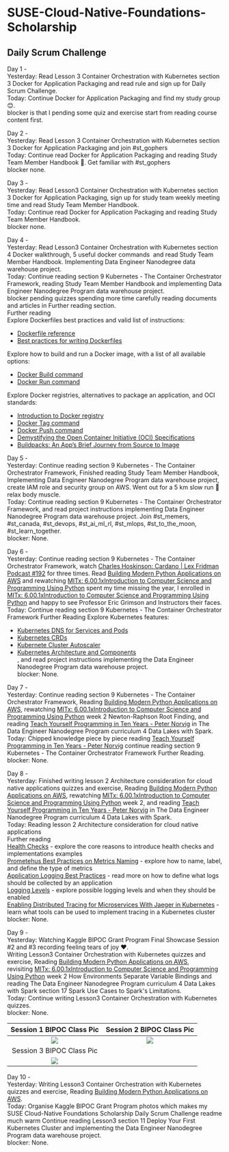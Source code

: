 # SUSE-Cloud-Native-Foundations-Scholarship
## Daily Scrum Challenge

[//]: # (Image References)

[image1]: ./images/Session1BIPOCClassPic.png
[image2]: ./images/Session2BIPOCClassPic.png
[image3]: ./images/Session3BIPOCClassPic.png

Day 1 -  
Yesterday: Read Lesson 3 Container Orchestration with Kubernetes section 3 Docker for Application Packaging and read rule and sign up for Daily Scrum Challenge.  
Today: Continue Docker for Application Packaging and find my study group :blush:.  
blocker is that I pending some quiz and exercise start from reading course content first.  

Day 2 -  
Yesterday: Read Lesson 3 Container Orchestration with Kubernetes section 3 Docker for Application Packaging and join #st_gophers  
Today: Continue read Docker for Application Packaging and reading Study Team Member Handbook 🙂. Get familiar with #st_gophers  
blocker none.  

Day 3 -  
Yesterday: Read Lesson3 Container Orchestration with Kubernetes section 3 Docker for Application Packaging, sign up for study team weekly meeting time and read Study Team Member Handbook.  
Today: Continue read Docker for Application Packaging and reading Study Team Member Handbook.  
blocker none.  

Day 4 -  
Yesterday: Read Lesson3 Container Orchestration with Kubernetes section 4 Docker walkthrough, 5 useful docker commands  and read Study Team Member Handbook. Implementing Data Engineer Nanodegree data warehouse project.  
Today: Continue reading section 9 Kubernetes - The Container Orchestrator Framework, reading Study Team Member Handbook and implementing Data Engineer Nanodegree Program data warehouse project.  
blocker pending quizzes spending more time carefully reading documents and articles in Further reading section.  
Further reading  
Explore Dockerfiles best practices and valid list of instructions:  

* [Dockerfile reference](https://docs.docker.com/engine/reference/builder/#from)  
* [Best practices for writing Dockerfiles](https://docs.docker.com/develop/develop-images/dockerfile_best-practices/)  

Explore how to build and run a Docker image, with a list of all available options:  

* [Docker Build command](https://docs.docker.com/engine/reference/commandline/build/)  
* [Docker Run command](https://docs.docker.com/engine/reference/commandline/run/)  

Explore Docker registries, alternatives to package an application, and OCI standards:  

* [Introduction to Docker registry](https://docs.docker.com/registry/introduction/)  
* [Docker Tag command](https://docs.docker.com/engine/reference/commandline/tag/)  
* [Docker Push command](https://docs.docker.com/engine/reference/commandline/push/)  
* [Demystifying the Open Container Initiative (OCI) Specifications](https://www.docker.com/blog/demystifying-open-container-initiative-oci-specifications/)
* [Buildpacks: An App’s Brief Journey from Source to Image](https://buildpacks.io/docs/app-journey/)  


Day 5 -  
Yesterday: Continue reading section 9 Kubernetes - The Container Orchestrator Framework, Finished reading Study Team Member Handbook, Implementing Data Engineer Nanodegree Program data warehouse project, create IAM role and security group on AWS. Went out for a 5 km slow run 🏃 relax body muscle.  
Today: Continue reading section 9 Kubernetes - The Container Orchestrator Framework, and read project instructions implementing Data Engineer Nanodegree Program data warehouse project. Join #st_memers, #st_canada, #st_devops, #st_ai_ml_rl, #st_mlops, #st_to_the_moon, #st_learn_together.  
blocker: None.  

Day 6 -  
Yesterday: Continue reading section 9 Kubernetes - The Container Orchestrator Framework, watch [Charles Hoskinson: Cardano | Lex Fridman Podcast #192](https://youtu.be/FKh8hjJNhWc) for three times. Read [Building Modern Python Applications on AWS](https://www.coursera.org/learn/building-modern-python-applications-on-aws/home/welcome) and rewatching [MITx: 6.00.1xIntroduction to Computer Science and Programming Using Python](https://www.edx.org/course/introduction-to-computer-science-and-programming-7) spent my time missing the year, I enrolled in [MITx: 6.00.1xIntroduction to Computer Science and Programming Using Python](https://www.edx.org/course/introduction-to-computer-science-and-programming-7) and happy to see Professor Eric Grimson and Instructors their faces.   
Today: Continue reading section 9 Kubernetes - The Container Orchestrator Framework Further Reading
Explore Kubernetes features:  
* [Kubernetes DNS for Services and Pods](https://kubernetes.io/docs/concepts/services-networking/dns-pod-service/)  
* [Kubernetes CRDs](https://kubernetes.io/docs/concepts/extend-kubernetes/api-extension/custom-resources/)  
* [Kubernete Cluster Autoscaler](https://kubernetes.io/blog/2016/07/autoscaling-in-kubernetes/)  
* [Kubernetes Architecture and Components](https://kubernetes.io/docs/concepts/overview/components/)  
, and read project instructions implementing the Data Engineer Nanodegree Program data warehouse project.   
blocker: None.  

Day 7 -  
Yesterday: Continue reading section 9 Kubernetes - The Container Orchestrator Framework, Reading [Building Modern Python Applications on AWS](https://www.coursera.org/learn/building-modern-python-applications-on-aws/home/welcome), rewatching [MITx: 6.00.1xIntroduction to Computer Science and Programming Using Python](https://www.edx.org/course/introduction-to-computer-science-and-programming-7) week 2 Newton-Raphson Root Finding, and reading [Teach Yourself Programming in Ten Years - Peter Norvig](http://norvig.com/21-days.html) in The Data Engineer Nanodegree Program curriculum 4 Data Lakes with Spark.  
Today: Chipped knowledge piece by piece reading [Teach Yourself Programming in Ten Years - Peter Norvig](http://norvig.com/21-days.html) continue reading section 9 Kubernetes - The Container Orchestrator Framework Further Reading.    
blocker: None.

Day 8 -  
Yesterday: Finished writing lesson 2 Architecture consideration for cloud native applications quizzes and exercise, Reading [Building Modern Python Applications on AWS](https://www.coursera.org/learn/building-modern-python-applications-on-aws/home/welcome), rewatching [MITx: 6.00.1xIntroduction to Computer Science and Programming Using Python](https://www.edx.org/course/introduction-to-computer-science-and-programming-7) week 2, and reading [Teach Yourself Programming in Ten Years - Peter Norvig](http://norvig.com/21-days.html) in The Data Engineer Nanodegree Program curriculum 4 Data Lakes with Spark.  
Today: Reading lesson 2 Architecture consideration for cloud native applications   
Further reading  
[Health Checks](https://microservices.io/patterns/observability/health-check-api.html) - explore the core reasons to introduce health checks and implementations examples  
[Prometehus Best Practices on Metrics Naming](https://prometheus.io/docs/instrumenting/writing_exporters/#metrics) - explore how to name, label, and define the type of metrics   
[Application Logging Best Practices](https://logz.io/blog/logging-best-practices/) - read more on how to define what logs should be collected by an application  
[Logging Levels](https://www.tutorialspoint.com/log4j/log4j_logging_levels.htm) - explore possible logging levels and when they should be enabled  
[Enabling Distributed Tracing for Microservices With Jaeger in Kubernetes](https://containerjournal.com/topics/container-ecosystems/enabling-distributed-tracing-for-microservices-with-jaeger-in-kubernetes/) - learn what tools can be used to implement tracing in a Kubernetes cluster  
blocker: None.  

Day 9 -  
Yesterday: Watching Kaggle BIPOC Grant Program Final Showcase Session #2 and #3 recording feeling tears of joy ❤️.  
 Writing Lesson3 Container Orchestration with Kubernetes quizzes and exercise, Reading [Building Modern Python Applications on AWS](https://www.coursera.org/learn/building-modern-python-applications-on-aws/home/welcome), revisiting [MITx: 6.00.1xIntroduction to Computer Science and Programming Using Python](https://www.edx.org/course/introduction-to-computer-science-and-programming-7) week 2 How Environments Separate Variable Bindings and reading The Data Engineer Nanodegree Program curriculum 4 Data Lakes with Spark section 17 Spark Use Cases to Spark's Limitations.  
Today: Continue writing Lesson3 Container Orchestration with Kubernetes quizzes.   
blocker: None.    

Session 1 BIPOC Class Pic| Session 2 BIPOC Class Pic
:-----------------:|:-----------------:|
![][image1]        |![][image1]        |  
Session 3 BIPOC Class Pic|
![][image3]        |                   |

Day 10 -  
Yesterday: Writing Lesson3 Container Orchestration with Kubernetes quizzes and exercise, Reading [Building Modern Python Applications on AWS](https://www.coursera.org/learn/building-modern-python-applications-on-aws/home/welcome).  
Today: Organise Kaggle BIPOC Grant Program photos which makes my SUSE Cloud-Native Foundations Scholarship Daily Scrum Challenge readme much warm Continue reading Lesson3 section 11 Deploy Your First Kubernetes Cluster and implementing the Data Engineer Nanodegree Program data warehouse project.  
blocker: None.
